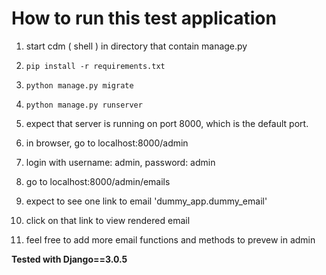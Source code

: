# How to run this test application

1. start cdm ( shell ) in directory that contain manage.py
1. `pip install -r requirements.txt`
1. `python manage.py migrate`
1. `python manage.py runserver`
1. expect that server is running on port 8000, which is the default port.

1. in browser, go to localhost:8000/admin
1. login with username: admin, password: admin
1. go to localhost:8000/admin/emails
1. expect to see one link to email 'dummy_app.dummy_email'
1. click on that link to view rendered email
1. feel free to add more email functions and methods to prevew in admin

__Tested with Django==3.0.5__ 
